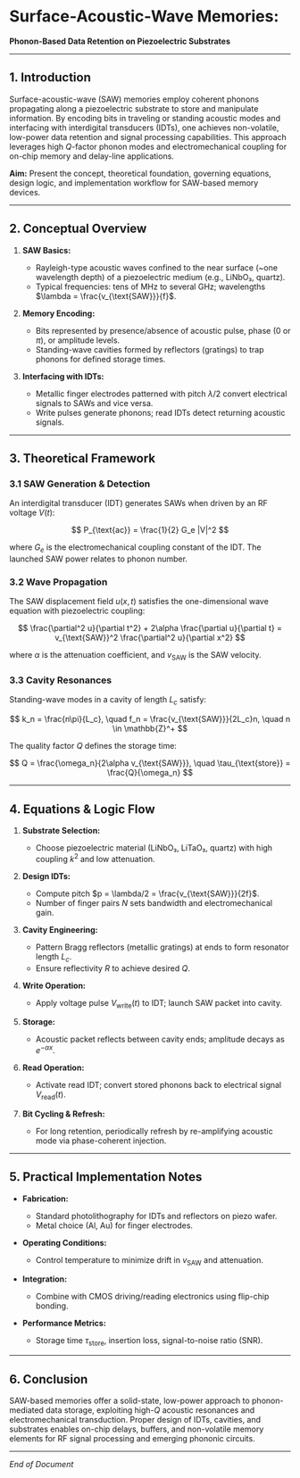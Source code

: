 # Surface-Acoustic-Wave Memories: 
**Phonon-Based Data Retention on Piezoelectric Substrates**

---

## 1. Introduction

Surface-acoustic-wave (SAW) memories employ coherent phonons propagating along a piezoelectric substrate to store and manipulate information. By encoding bits in traveling or standing acoustic modes and interfacing with interdigital transducers (IDTs), one achieves non-volatile, low-power data retention and signal processing capabilities. This approach leverages high $Q$-factor phonon modes and electromechanical coupling for on-chip memory and delay-line applications.

**Aim:** Present the concept, theoretical foundation, governing equations, design logic, and implementation workflow for SAW-based memory devices.

---

## 2. Conceptual Overview

1. **SAW Basics:**

   * Rayleigh-type acoustic waves confined to the near surface (\~one wavelength depth) of a piezoelectric medium (e.g., LiNbO₃, quartz).
   * Typical frequencies: tens of MHz to several GHz; wavelengths $\lambda = \frac{v_{\text{SAW}}}{f}$.

2. **Memory Encoding:**

   * Bits represented by presence/absence of acoustic pulse, phase (0 or $\pi$), or amplitude levels.
   * Standing-wave cavities formed by reflectors (gratings) to trap phonons for defined storage times.

3. **Interfacing with IDTs:**

   * Metallic finger electrodes patterned with pitch $\lambda/2$ convert electrical signals to SAWs and vice versa.
   * Write pulses generate phonons; read IDTs detect returning acoustic signals.

---

## 3. Theoretical Framework

### 3.1 SAW Generation & Detection

An interdigital transducer (IDT) generates SAWs when driven by an RF voltage $V(t)$:

$$
P_{\text{ac}} = \frac{1}{2} G_e |V|^2
$$

where $G_e$ is the electromechanical coupling constant of the IDT. The launched SAW power relates to phonon number.

### 3.2 Wave Propagation

The SAW displacement field $u(x,t)$ satisfies the one-dimensional wave equation with piezoelectric coupling:

$$
\frac{\partial^2 u}{\partial t^2} + 2\alpha \frac{\partial u}{\partial t} = v_{\text{SAW}}^2 \frac{\partial^2 u}{\partial x^2}
$$

where $\alpha$ is the attenuation coefficient, and $v_{\text{SAW}}$ is the SAW velocity.

### 3.3 Cavity Resonances

Standing-wave modes in a cavity of length $L_c$ satisfy:

$$
k_n = \frac{n\pi}{L_c}, \quad f_n = \frac{v_{\text{SAW}}}{2L_c}n, \quad n \in \mathbb{Z}^+
$$

The quality factor $Q$ defines the storage time:

$$
Q = \frac{\omega_n}{2\alpha v_{\text{SAW}}}, \quad \tau_{\text{store}} = \frac{Q}{\omega_n}
$$

---

## 4. Equations & Logic Flow

1. **Substrate Selection:**

   * Choose piezoelectric material (LiNbO₃, LiTaO₃, quartz) with high coupling $k^2$ and low attenuation.

2. **Design IDTs:**

   * Compute pitch $p = \lambda/2 = \frac{v_{\text{SAW}}}{2f}$.
   * Number of finger pairs $N$ sets bandwidth and electromechanical gain.

3. **Cavity Engineering:**

   * Pattern Bragg reflectors (metallic gratings) at ends to form resonator length $L_c$.
   * Ensure reflectivity $R$ to achieve desired $Q$.

4. **Write Operation:**

   * Apply voltage pulse $V_{\text{write}}(t)$ to IDT; launch SAW packet into cavity.

5. **Storage:**

   * Acoustic packet reflects between cavity ends; amplitude decays as $e^{-\alpha x}$.

6. **Read Operation:**

   * Activate read IDT; convert stored phonons back to electrical signal $V_{\text{read}}(t)$.

7. **Bit Cycling & Refresh:**

   * For long retention, periodically refresh by re-amplifying acoustic mode via phase-coherent injection.

---

## 5. Practical Implementation Notes

* **Fabrication:**

  * Standard photolithography for IDTs and reflectors on piezo wafer.
  * Metal choice (Al, Au) for finger electrodes.

* **Operating Conditions:**

  * Control temperature to minimize drift in $v_{\text{SAW}}$ and attenuation.

* **Integration:**

  * Combine with CMOS driving/reading electronics using flip-chip bonding.

* **Performance Metrics:**

  * Storage time $\tau_{\text{store}}$, insertion loss, signal-to-noise ratio (SNR).

---

## 6. Conclusion

SAW-based memories offer a solid-state, low-power approach to phonon-mediated data storage, exploiting high-$Q$ acoustic resonances and electromechanical transduction. Proper design of IDTs, cavities, and substrates enables on-chip delays, buffers, and non-volatile memory elements for RF signal processing and emerging phononic circuits.

---

*End of Document*
